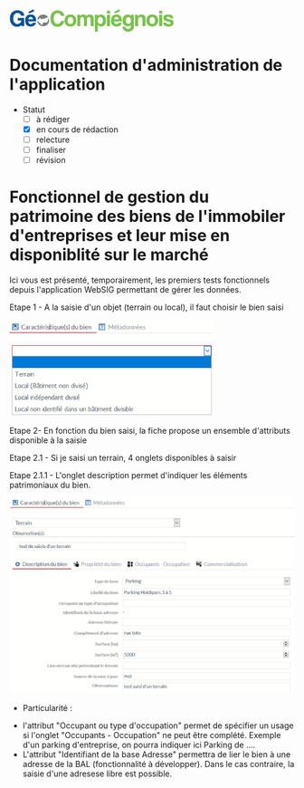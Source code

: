 ![picto](img/Logo_web-GeoCompiegnois.png)

# Documentation d'administration de l'application #


* Statut
  - [ ] à rédiger
  - [x] en cours de rédaction
  - [ ] relecture
  - [ ] finaliser
  - [ ] révision

# Fonctionnel de gestion du patrimoine des biens de l'immobiler d'entreprises et leur mise en disponiblité sur le marché

Ici vous est présenté, temporairement, les premiers tests fonctionnels depuis l'application WebSIG permettant de gérer les données.

Etape 1 - A la saisie d'un objet (terrain ou local), il faut choisir le bien saisi

![picto](../img/choix_1.png)

Etape 2- En fonction du bien saisi, la fiche propose un ensemble d'attributs disponible à la saisie

Etape 2.1 - Si je saisi un terrain, 4 onglets disponibles à saisir

Etape 2.1.1 - L'onglet description permet d'indiquer les éléments patrimoniaux du bien.

![picto](../img/choix_211.png)

* Particularité :
- l'attribut "Occupant ou type d'occupation" permet de spécifier un usage si l'onglet "Occupants - Occupation" ne peut être complété. Exemple d'un parking d'entreprise, on pourra indiquer ici Parking de ....
- L'attribut "Identifiant de la base Adresse" permettra de lier le bien à une adresse de la BAL (fonctionnalité à développer). Dans le cas contraire, la saisie d'une adresese libre est possible.

